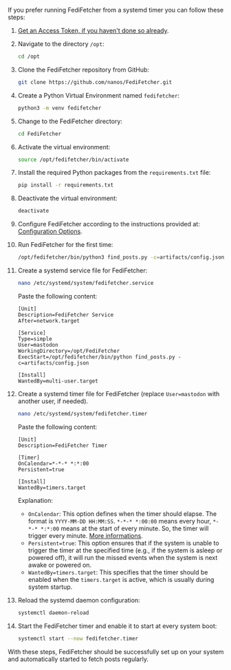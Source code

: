 If you prefer running FediFetcher from a systemd timer you can follow these steps:

1. [Get an Access Token, if you haven't done so already](https://github.com/nanos/FediFetcher/wiki/Getting-an-access-token-for-FediFetcher).

1. Navigate to the directory `/opt`:
    ```bash
    cd /opt
    ```

2. Clone the FediFetcher repository from GitHub:
    ```bash
    git clone https://github.com/nanos/FediFetcher.git
    ```

3. Create a Python Virtual Environment named `fedifetcher`:
    ```bash
    python3 -m venv fedifetcher
    ```

4. Change to the FediFetcher directory:
    ```bash
    cd FediFetcher
    ```

5. Activate the virtual environment:
    ```bash
    source /opt/fedifetcher/bin/activate
    ```

6. Install the required Python packages from the `requirements.txt` file:
    ```bash
    pip install -r requirements.txt
    ```

7. Deactivate the virtual environment:
    ```bash
    deactivate
    ```

8. Configure FediFetcher according to the instructions provided at: [Configuration Options](https://github.com/nanos/FediFetcher/wiki/FediFetcher-configuration-options).

9. Run FediFetcher for the first time:
    ```bash
    /opt/fedifetcher/bin/python3 find_posts.py -c=artifacts/config.json
    ```

10. Create a systemd service file for FediFetcher:
    ```bash
    nano /etc/systemd/system/fedifetcher.service
    ```
    Paste the following content:
    ```
    [Unit]
    Description=FediFetcher Service
    After=network.target

    [Service]
    Type=simple
    User=mastodon
    WorkingDirectory=/opt/FediFetcher
    ExecStart=/opt/fedifetcher/bin/python find_posts.py -c=artifacts/config.json

    [Install]
    WantedBy=multi-user.target
    ```

11. Create a systemd timer file for FediFetcher (replace `User=mastodon` with another user, if needed).
    ```bash
    nano /etc/systemd/system/fedifetcher.timer
    ```
    Paste the following content:
    ```
    [Unit]
    Description=FediFetcher Timer

    [Timer]
    OnCalendar=*-*-* *:*:00
    Persistent=true

    [Install]
    WantedBy=timers.target
    ```

    Explanation:
    - `OnCalendar`: This option defines when the timer should elapse. The format is `YYYY-MM-DD HH:MM:SS`. `*-*-* *:00:00` means every hour, `*-*-* *:*:00` means at the start of every minute. So, the timer will trigger every minute. [More informations](https://silentlad.com/systemd-timers-oncalendar-(cron)-format-explained).
    - `Persistent=true`: This option ensures that if the system is unable to trigger the timer at the specified time (e.g., if the system is asleep or powered off), it will run the missed events when the system is next awake or powered on.
    - `WantedBy=timers.target`: This specifies that the timer should be enabled when the `timers.target` is active, which is usually during system startup.

12. Reload the systemd daemon configuration:
    ```bash
    systemctl daemon-reload
    ```

13. Start the FediFetcher timer and enable it to start at every system boot:
    ```bash
    systemctl start --now fedifetcher.timer
    ```

With these steps, FediFetcher should be successfully set up on your system and automatically started to fetch posts regularly.